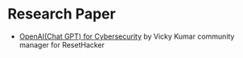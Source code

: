 # Research Paper

- [OpenAI(Chat GPT) for Cybersecurity]() by Vicky Kumar community manager for ResetHacker 
